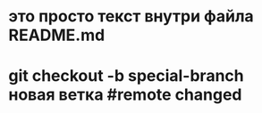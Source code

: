 # это просто текст внутри файла README.md
# git checkout -b special-branch новая ветка #remote changed
